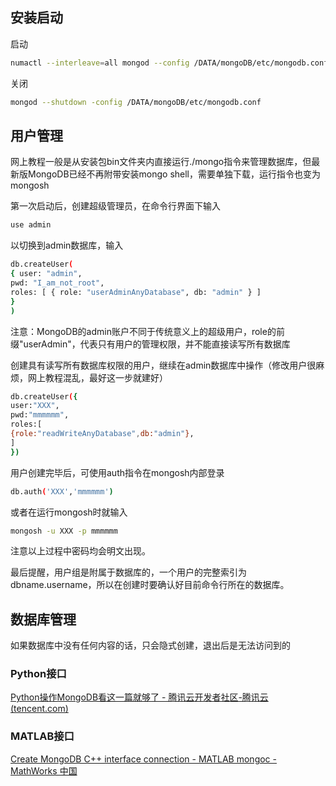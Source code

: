 ## 安装启动

启动

```bash
numactl --interleave=all mongod --config /DATA/mongoDB/etc/mongodb.conf
```

关闭

```bash
mongod --shutdown -config /DATA/mongoDB/etc/mongodb.conf
```

## 用户管理

网上教程一般是从安装包bin文件夹内直接运行./mongo指令来管理数据库，但最新版MongoDB已经不再附带安装mongo shell，需要单独下载，运行指令也变为mongosh

第一次启动后，创建超级管理员，在命令行界面下输入

```bash
use admin
```

以切换到admin数据库，输入

```bash
db.createUser(
{ user: "admin",
pwd: "I_am_not_root",
roles: [ { role: "userAdminAnyDatabase", db: "admin" } ]
}
)

```

注意：MongoDB的admin账户不同于传统意义上的超级用户，role的前缀"userAdmin"，代表只有用户的管理权限，并不能直接读写所有数据库

创建具有读写所有数据库权限的用户，继续在admin数据库中操作（修改用户很麻烦，网上教程混乱，最好这一步就建好）

```bash
db.createUser({
user:"XXX",
pwd:"mmmmmm",
roles:[
{role:"readWriteAnyDatabase",db:"admin"},
]
})
```

用户创建完毕后，可使用auth指令在mongosh内部登录
 
```bash
db.auth('XXX','mmmmmm')
```

或者在运行mongosh时就输入

```bash
mongosh -u XXX -p mmmmmm
```

注意以上过程中密码均会明文出现。

最后提醒，用户组是附属于数据库的，一个用户的完整索引为dbname.username，所以在创建时要确认好目前命令行所在的数据库。
## 数据库管理

如果数据库中没有任何内容的话，只会隐式创建，退出后是无法访问到的
### Python接口

[Python操作MongoDB看这一篇就够了 - 腾讯云开发者社区-腾讯云 (tencent.com)](https://cloud.tencent.com/developer/article/1151814 "Python操作MongoDB看这一篇就够了 - 腾讯云开发者社区-腾讯云 (tencent.com)")

### MATLAB接口

[Create MongoDB C++ interface connection - MATLAB mongoc - MathWorks 中国](https://ww2.mathworks.cn/help/database/ug/mongoc.html#responsive_offcanvas "Create MongoDB C++ interface connection - MATLAB mongoc - MathWorks 中国")